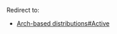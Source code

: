 Redirect to:

*   [Arch-based distributions#Active](/index.php/Arch-based_distributions#Active "Arch-based distributions")